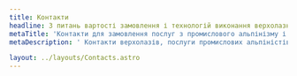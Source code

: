 ```yaml
---
title: Контакти
headline: З питань вартості замовлення і технологій виконання верхолазних робіт - звертайтеся до фахівців компанії Сніжний Барс. Ми надамо максимум інформації про послуги промислових альпіністів в найкоротші терміни.
metaTitle: 'Контакти для замовлення послуг з промислового альпінізму і висотних робіт, ПРОМАЛЬП | Сніжний Барс'
metaDescription: ' Контакти верхолазів, послуги промислових альпіністів з фарбувальних робіт на висоті, замовляйте будівельні роботи на висоті ☎ + 38 (096) 555-30-92 від компанії Сніжний Барс.'

layout: ../layouts/Contacts.astro
---
```

